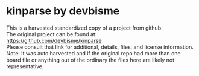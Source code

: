 
# kinparse by devbisme  
This is a harvested standardized copy of a project from github.  
The original project can be found at:  
https://github.com/devbisme/kinparse  
Please consult that link for additional, details, files, and license information.  
Note: It was auto harvested and if the original repo had more than one board file or anything out of the ordinary the files here are likely not representative.  
    
